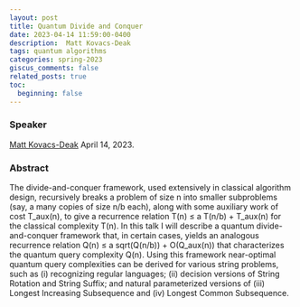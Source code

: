 ```yaml
---
layout: post
title: Quantum Divide and Conquer
date: 2023-04-14 11:59:00-0400
description:  Matt Kovacs-Deak
tags: quantum algorithms
categories: spring-2023
giscus_comments: false
related_posts: true
toc:
  beginning: false
---
```


### Speaker 

[Matt Kovacs-Deak](https://quics.umd.edu/people/matt-kovacs-deak)
April 14, 2023. 


### Abstract
The divide-and-conquer framework, used extensively in classical algorithm design, recursively breaks a problem of size n into smaller subproblems (say, a many copies of size n/b each), along with some auxiliary work of cost T_aux(n), to give a recurrence relation
T(n) ≤ a T(n/b) + T_aux(n)
for the classical complexity T(n). In this talk I will describe a quantum divide-and-conquer framework that, in certain cases, yields an analogous recurrence relation
Q(n) ≤ a sqrt(Q(n/b)) + O(Q_aux(n))
that characterizes the quantum query complexity Q(n). Using this framework near-optimal quantum query complexities can be derived for various string problems, such as (i) recognizing regular languages; (ii) decision versions of String Rotation and String Suffix; and natural parameterized versions of (iii) Longest Increasing Subsequence and (iv) Longest Common Subsequence.
